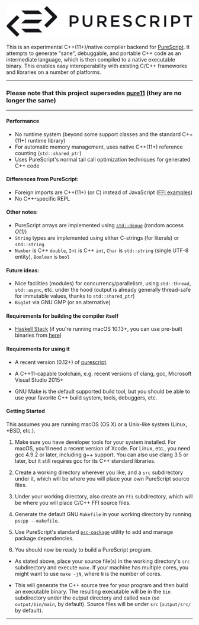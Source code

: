 [![PureScript](https://raw.githubusercontent.com/purescript/purescript/master/logo.png)](http://purescript.org)

This is an experimental C++(11+)/native compiler backend for [PureScript](https://github.com/purescript/purescript). It attempts to generate "sane", debuggable, and portable C++ code as an intermediate language, which is then compiled to a native executable binary. This enables easy interoperability with existing C/C++ frameworks and libraries on a number of platforms.

---

### **Please note that this project supersedes [pure11](https://github.com/pure11/pure11) (they are no longer the same)**

---

#### Performance

* No runtime system (beyond some support classes and the standard C++(11+) runtime library)
* For automatic memory management, uses native C++(11+) reference counting (`std::shared_ptr`)
* Uses PureScript's normal tail call optimization techniques for generated C++ code

#### Differences from PureScript:

* Foreign imports are C++(11+) (or C) instead of JavaScript ([FFI examples](https://github.com/andyarvanitis/purescript-cpp-ffi))
* No C++-specific REPL

#### Other notes:

* PureScript arrays are implemented using [`std::deque`](http://en.cppreference.com/w/cpp/container/deque) (random access *O(1)*)
* `String` types are implemented using either C-strings (for literals) or `std::string`
* `Number` is C++ `double`, `Int` is C++ `int`, `Char` is `std::string` (single UTF-8 entity), `Boolean` is `bool`

#### Future ideas:

* Nice facilities (modules) for concurrency/parallelism, using `std::thread`, `std::async`, etc. under the hood (output is already generally thread-safe for immutable values, thanks to `std::shared_ptr`)
* `BigInt` via GNU GMP (or an alternative)

#### Requirements for building the compiler itself

* [Haskell Stack](https://docs.haskellstack.org/en/stable/README/) (if you're running macOS 10.13+, you can use pre-built binaries from [here](https://github.com/andyarvanitis/purescript-native/releases/))

#### Requirements for using it

* A recent version (0.12+) of [purescript](https://github.com/purescript/purescript/releases).

* A C++11-capable toolchain, e.g. recent versions of clang, gcc, Microsoft Visual Studio 2015+
* GNU Make is the default supported build tool, but you should be able to use your favorite C++ build system, tools, debuggers, etc.

#### Getting Started
This assumes you are running macOS (OS X) or a Unix-like system (Linux, *BSD, etc.).

1. Make sure you have developer tools for your system installed. For macOS, you'll need a recent version of Xcode. For Linux, etc., you need gcc 4.9.2 or later, including g++ support. You can also use clang 3.5 or later, but it still requires gcc for its C++ standard libraries.

2. Create a working directory wherever you like, and a `src` subdirectory under it, which will be where you will place your own PureScript source files.

3. Under your working directory, also create an `ffi` subdirectory, which will be where you will place C/C++ FFI source files.

4. Generate the default GNU `Makefile` in your working directory by running `pscpp --makefile`.

5. Use PureScript's standard [`psc-package`](https://psc-package.readthedocs.io/en/latest/) utility to add and manage package dependencies.

6. You should now be ready to build a PureScript program.
  * As stated above, place your source file(s) in the working directory's `src` subdirectory and execute `make`. If your machine has multiple cores, you might want to use `make -jN`, where `N` is the number of cores.

  * This will generate the C++ source tree for your program and then build an executable binary. The resulting executable will be in the `bin` subdirectory under the output directory and called `main` (so `output/bin/main`, by default). Source files will be under `src` (`output/src/` by default).

---
